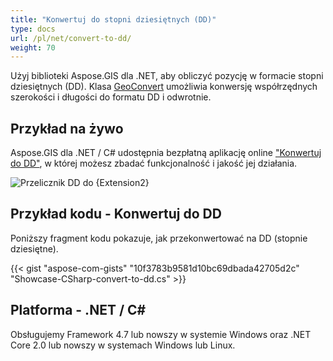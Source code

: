 ```yaml
---
title: "Konwertuj do stopni dziesiętnych (DD)"
type: docs
url: /pl/net/convert-to-dd/
weight: 70
---
```


Użyj biblioteki Aspose.GIS dla .NET, aby obliczyć pozycję w formacie stopni dziesiętnych (DD). Klasa [GeoConvert](https://reference.aspose.com/gis/net/aspose.gis/geoconvert) umożliwia konwersję współrzędnych szerokości i długości do formatu DD i odwrotnie.

## **Przykład na żywo**
 
Aspose.GIS dla .NET / C# udostępnia bezpłatną aplikację online ["Konwertuj do DD"](https://products.aspose.app/gis/coordinates/convert-to-dd), w której możesz zbadać funkcjonalność i jakość jej działania.

![Przelicznik DD do {Extension2}](coordinates.png)

## **Przykład kodu - Konwertuj do DD**

Poniższy fragment kodu pokazuje, jak przekonwertować na DD (stopnie dziesiętne).

{{< gist "aspose-com-gists" "10f3783b9581d10bc69dbada42705d2c" "Showcase-CSharp-convert-to-dd.cs" >}}

## **Platforma - .NET / C#**

Obsługujemy Framework 4.7 lub nowszy w systemie Windows oraz .NET Core 2.0 lub nowszy w systemach Windows lub Linux.
